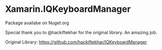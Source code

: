 # Xamarin.IQKeyboardManager

Package availabe on Nuget.org


Special thank you to @hackiftekhar for the original library. An amazing job.

Original Library: https://github.com/hackiftekhar/IQKeyboardManager
